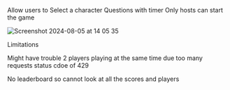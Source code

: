 
Allow users to  Select a character
Questions with timer 
Only hosts can start the game 


![Screenshot 2024-08-05 at 14 05 35](https://github.com/user-attachments/assets/710d91fb-cd68-44b3-a6ae-0b68794fd40c)


Limitations

Might have trouble 2 players playing at the same time due too many requests status cdoe of 429

No leaderboard so cannot look at all the scores and players
